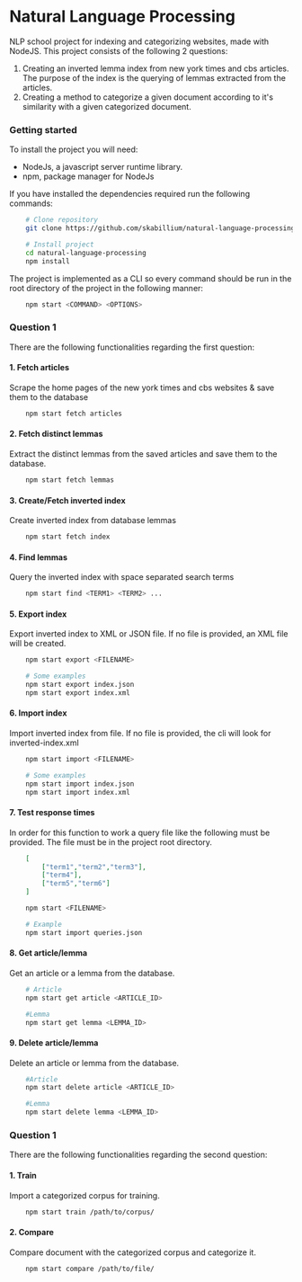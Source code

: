# Natural Language Processing

NLP school project for indexing and categorizing websites, made with NodeJS. This project consists of the following 2 questions:

1. Creating an inverted lemma index from new york times and cbs articles. The purpose of the index is the querying of lemmas
   extracted from the articles.
2. Creating a method to categorize a given document according to it's similarity with a given categorized document.

### Getting started

To install the project you will need:

- NodeJs, a javascript server runtime library.
- npm, package manager for NodeJs

If you have installed the dependencies required run the following commands:

```BASH
    # Clone repository
    git clone https://github.com/skabillium/natural-language-processing.git

    # Install project
    cd natural-language-processing
    npm install
```

The project is implemented as a CLI so every command should be run in the root directory of the project in the following manner:

```BASH
    npm start <COMMAND> <OPTIONS>
```

### Question 1

There are the following functionalities regarding the first question:

#### 1. Fetch articles

Scrape the home pages of the new york times and cbs websites & save them to the database

```BASH
    npm start fetch articles
```

#### 2. Fetch distinct lemmas

Extract the distinct lemmas from the saved articles and save them to the database.

```BASH
    npm start fetch lemmas
```

#### 3. Create/Fetch inverted index

Create inverted index from database lemmas

```BASH
    npm start fetch index
```

#### 4. Find lemmas

Query the inverted index with space separated search terms

```BASH
    npm start find <TERM1> <TERM2> ...
```

#### 5. Export index

Export inverted index to XML or JSON file. If no file is provided, an XML file will be created.

```BASH
    npm start export <FILENAME>

    # Some examples
    npm start export index.json
    npm start export index.xml
```

#### 6. Import index

Import inverted index from file. If no file is provided, the cli will look for inverted-index.xml

```BASH
    npm start import <FILENAME>

    # Some examples
    npm start import index.json
    npm start import index.xml
```

#### 7. Test response times

In order for this function to work a query file like the following must be provided. The file must be in the project root directory.

```JSON
    [
        ["term1","term2","term3"],
        ["term4"],
        ["term5","term6"]
    ]
```

```BASH
    npm start <FILENAME>

    # Example
    npm start import queries.json
```

#### 8. Get article/lemma

Get an article or a lemma from the database.

```BASH
    # Article
    npm start get article <ARTICLE_ID>

    #Lemma
    npm start get lemma <LEMMA_ID>
```

#### 9. Delete article/lemma

Delete an article or lemma from the database.

```BASH
    #Article
    npm start delete article <ARTICLE_ID>

    #Lemma
    npm start delete lemma <LEMMA_ID>
```

### Question 1

There are the following functionalities regarding the second question:

#### 1. Train

Import a categorized corpus for training.

```BASH
    npm start train /path/to/corpus/
```

#### 2. Compare

Compare document with the categorized corpus and categorize it.

```BASH
    npm start compare /path/to/file/
```
